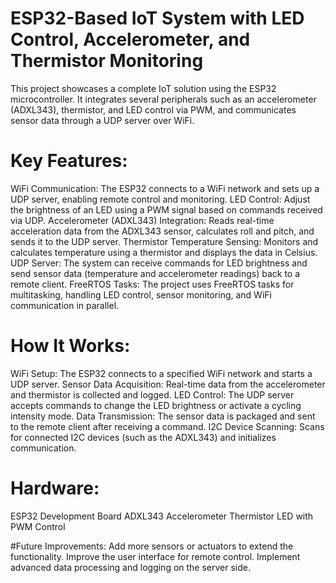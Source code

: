 # ESP32-Based IoT System with LED Control, Accelerometer, and Thermistor Monitoring


This project showcases a complete IoT solution using the ESP32 microcontroller. It integrates several peripherals such as an accelerometer (ADXL343), thermistor, and LED control via PWM, and communicates sensor data through a UDP server over WiFi.


# Key Features:
WiFi Communication: The ESP32 connects to a WiFi network and sets up a UDP server, enabling remote control and monitoring.
LED Control: Adjust the brightness of an LED using a PWM signal based on commands received via UDP.
Accelerometer (ADXL343) Integration: Reads real-time acceleration data from the ADXL343 sensor, calculates roll and pitch, and sends it to the UDP server.
Thermistor Temperature Sensing: Monitors and calculates temperature using a thermistor and displays the data in Celsius.
UDP Server: The system can receive commands for LED brightness and send sensor data (temperature and accelerometer readings) back to a remote client.
FreeRTOS Tasks: The project uses FreeRTOS tasks for multitasking, handling LED control, sensor monitoring, and WiFi communication in parallel.



# How It Works:
WiFi Setup: The ESP32 connects to a specified WiFi network and starts a UDP server.
Sensor Data Acquisition: Real-time data from the accelerometer and thermistor is collected and logged.
LED Control: The UDP server accepts commands to change the LED brightness or activate a cycling intensity mode.
Data Transmission: The sensor data is packaged and sent to the remote client after receiving a command.
I2C Device Scanning: Scans for connected I2C devices (such as the ADXL343) and initializes communication.



# Hardware:
ESP32 Development Board
ADXL343 Accelerometer
Thermistor
LED with PWM Control



#Future Improvements:
Add more sensors or actuators to extend the functionality.
Improve the user interface for remote control.
Implement advanced data processing and logging on the server side.
